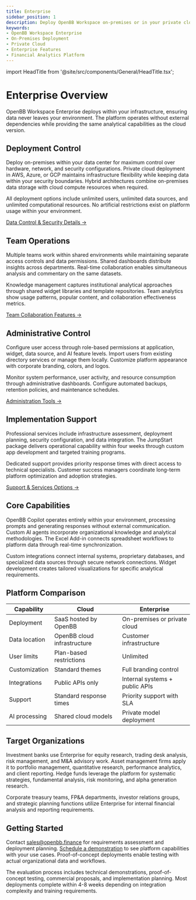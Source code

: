 ```yaml
---
title: Enterprise
sidebar_position: 1
description: Deploy OpenBB Workspace on-premises or in your private cloud with enterprise-grade security, compliance, and control.
keywords:
- OpenBB Workspace Enterprise
- On-Premises Deployment
- Private Cloud
- Enterprise Features
- Financial Analytics Platform
---
```


import HeadTitle from '@site/src/components/General/HeadTitle.tsx';

<HeadTitle title="Enterprise | OpenBB Workspace Docs" />

# Enterprise Overview

OpenBB Workspace Enterprise deploys within your infrastructure, ensuring data never leaves your environment. The platform operates without external dependencies while providing the same analytical capabilities as the cloud version.

## Deployment Control

Deploy on-premises within your data center for maximum control over hardware, network, and security configurations. Private cloud deployment in AWS, Azure, or GCP maintains infrastructure flexibility while keeping data within your security boundaries. Hybrid architectures combine on-premises data storage with cloud compute resources when required.

All deployment options include unlimited users, unlimited data sources, and unlimited computational resources. No artificial restrictions exist on platform usage within your environment.

[Data Control & Security Details →](/workspace/getting-started/enterprise/data-control)

## Team Operations

Multiple teams work within shared environments while maintaining separate access controls and data permissions. Shared dashboards distribute insights across departments. Real-time collaboration enables simultaneous analysis and commentary on the same datasets.

Knowledge management captures institutional analytical approaches through shared widget libraries and template repositories. Team analytics show usage patterns, popular content, and collaboration effectiveness metrics.

[Team Collaboration Features →](/workspace/getting-started/enterprise/team-collaboration)

## Administrative Control

Configure user access through role-based permissions at application, widget, data source, and AI feature levels. Import users from existing directory services or manage them locally. Customize platform appearance with corporate branding, colors, and logos.

Monitor system performance, user activity, and resource consumption through administrative dashboards. Configure automated backups, retention policies, and maintenance schedules.

[Administration Tools →](/workspace/getting-started/enterprise/administration)

## Implementation Support

Professional services include infrastructure assessment, deployment planning, security configuration, and data integration. The JumpStart package delivers operational capability within four weeks through custom app development and targeted training programs.

Dedicated support provides priority response times with direct access to technical specialists. Customer success managers coordinate long-term platform optimization and adoption strategies.

[Support & Services Options →](/workspace/getting-started/enterprise/support-services)

## Core Capabilities

OpenBB Copilot operates entirely within your environment, processing prompts and generating responses without external communication. Custom AI agents incorporate organizational knowledge and analytical methodologies. The Excel Add-in connects spreadsheet workflows to platform data through real-time synchronization.

Custom integrations connect internal systems, proprietary databases, and specialized data sources through secure network connections. Widget development creates tailored visualizations for specific analytical requirements.

## Platform Comparison

| Capability | Cloud | Enterprise |
|------------|-------|------------|
| Deployment | SaaS hosted by OpenBB | On-premises or private cloud |
| Data location | OpenBB cloud infrastructure | Customer infrastructure |
| User limits | Plan-based restrictions | Unlimited |
| Customization | Standard themes | Full branding control |
| Integrations | Public APIs only | Internal systems + public APIs |
| Support | Standard response times | Priority support with SLA |
| AI processing | Shared cloud models | Private model deployment |

## Target Organizations

Investment banks use Enterprise for equity research, trading desk analysis, risk management, and M&A advisory work. Asset management firms apply it to portfolio management, quantitative research, performance analytics, and client reporting. Hedge funds leverage the platform for systematic strategies, fundamental analysis, risk monitoring, and alpha generation research.

Corporate treasury teams, FP&A departments, investor relations groups, and strategic planning functions utilize Enterprise for internal financial analysis and reporting requirements.

## Getting Started

Contact [sales@openbb.finance](mailto:sales@openbb.finance) for requirements assessment and deployment planning. [Schedule a demonstration](https://openbb.co/schedule-demo) to see platform capabilities with your use cases. Proof-of-concept deployments enable testing with actual organizational data and workflows.

The evaluation process includes technical demonstrations, proof-of-concept testing, commercial proposals, and implementation planning. Most deployments complete within 4-8 weeks depending on integration complexity and training requirements.